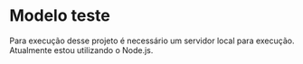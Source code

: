 # Modelo teste
Para execução desse projeto é necessário um servidor local para execução.
Atualmente estou utilizando o Node.js.
